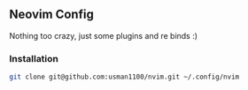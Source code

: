 ## Neovim Config

Nothing too crazy, just some plugins and re binds :)



### Installation

```bash
git clone git@github.com:usman1100/nvim.git ~/.config/nvim
```
